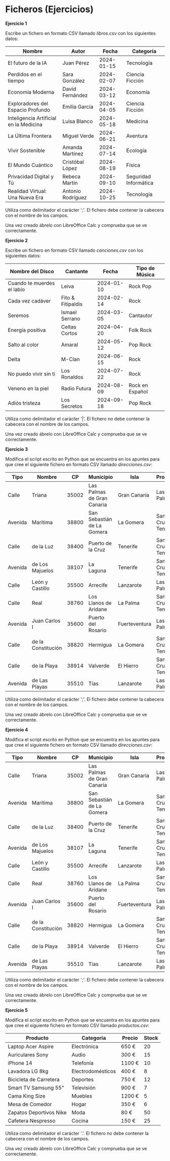 # Ficheros (Ejercicios)

__Ejercicio 1__

Escribe un fichero en formato CSV llamado _libros.csv_ con los siguientes datos:

| Nombre                                 | Autor                       | Fecha             | Categoría                |
|----------------------------------------|-----------------------------|-------------------|--------------------------|
| El futuro de la IA                     | Juan Pérez                  | 2024-01-15        | Tecnología               |
| Perdidos en el tiempo                  | Sara González               | 2024-02-07        | Ciencia Ficción          |
| Economía Moderna                       | David Fernández             | 2024-03-12        | Economía                 |
| Exploradores del Espacio Profundo      | Emilia García               | 2024-04-05        | Ciencia Ficción          |
| Inteligencia Artificial en la Medicina | Luisa Blanco                | 2024-05-18        | Medicina                 |
| La Última Frontera                     | Miguel Verde                | 2024-06-21        | Aventura                 |
| Vivir Sostenible                       | Amanda Martínez             | 2024-07-14        | Ecología                 |
| El Mundo Cuántico                      | Cristóbal López             | 2024-08-19        | Física                   |
| Privacidad Digital y Tú                | Rebeca Martín               | 2024-09-10        | Seguridad Informática    |
| Realidad Virtual: Una Nueva Era        | Antonio Rodríguez           | 2024-10-25        | Tecnología               |

Utiliza como delimitador el carácter ';'. El fichero debe contener la cabecera con el nombre de los campos.

Una vez creado ábrelo con LibreOffice Calc y comprueba que se ve correctamente.

__Ejercicio 2__

Escribe un fichero en formato CSV llamado _canciones.csv_ con los siguientes datos:

| Nombre del Disco           | Cantante          | Fecha        | Tipo de Música    |
|----------------------------|-------------------|--------------|-------------------|
| Cuando te muerdes el labio | Leiva             | 2024-01-10   | Rock Pop          |
| Cada vez cadáver           | Fito & Fitipaldis | 2024-02-14   | Rock              |
| Seremos                    | Ismael Serrano    | 2024-03-05   | Cantautor         |
| Energía positiva           | Celtas Cortos     | 2024-04-20   | Folk Rock         |
| Salto al color             | Amaral            | 2024-05-12   | Pop Rock          |
| Delta                      | M-Clan            | 2024-06-15   | Rock              |
| No puedo vivir sin ti      | Los Ronaldos      | 2024-07-22   | Rock              |
| Veneno en la piel          | Radio Futura      | 2024-08-09   | Rock en Español   |
| Adiós tristeza             | Los Secretos      | 2024-09-18   | Pop Rock          |

Utiliza como delimitador el carácter '|'. El fichero no debe contener la cabecera con el nombre de los campos.

Una vez creado ábrelo con LibreOffice Calc y comprueba que se ve correctamente.

__Ejercicio 3__

Modifica el script escrito en Python que se encuentra en los apuntes para que cree el siguiente fichero en formato CSV llamado _direcciones.csv_:

| Tipo      | Nombre                       | CP            | Municipio                  | Isla            | Provincia                    |
|-----------|------------------------------|---------------|----------------------------|-----------------|------------------------------|
| Calle     | Triana                       | 35002         | Las Palmas de Gran Canaria | Gran Canaria    | Las Palmas                   |
| Avenida   | Marítima                     | 38800         | San Sebastián de La Gomera | La Gomera       | Santa Cruz de Tenerife       |
| Calle     | de la Luz                    | 38400         | Puerto de la Cruz          | Tenerife        | Santa Cruz de Tenerife       |
| Avenida   | de Los Majuelos              | 38107         | La Laguna                  | Tenerife        | Santa Cruz de Tenerife       |
| Calle     | León y Castillo              | 35500         | Arrecife                   | Lanzarote       | Las Palmas                   |
| Calle     | Real                         | 38760         | Los Llanos de Aridane      | La Palma        | Santa Cruz de Tenerife       |
| Avenida   | Juan Carlos I                | 35600         | Puerto del Rosario         | Fuerteventura   | Las Palmas                   |
| Calle     | de la Constitución           | 38820         | Hermigua                   | La Gomera       | Santa Cruz de Tenerife       |
| Calle     | de la Playa                  | 38914         | Valverde                   | El Hierro       | Santa Cruz de Tenerife       |
| Avenida   | de Las Playas                | 35510         | Tías                       | Lanzarote       | Las Palmas                   |

Utiliza como delimitador el carácter ';'. El fichero debe contener la cabecera con el nombre de los campos.

Una vez creado ábrelo con LibreOffice Calc y comprueba que se ve correctamente.

__Ejercicio 4__

Modifica el script escrito en Python que se encuentra en los apuntes para que cree el siguiente fichero en formato CSV llamado _direcciones.csv_:

| Tipo      | Nombre                       | CP            | Municipio                  | Isla            | Provincia                    |
|-----------|------------------------------|---------------|----------------------------|-----------------|------------------------------|
| Calle     | Triana                       | 35002         | Las Palmas de Gran Canaria | Gran Canaria    | Las Palmas                   |
| Avenida   | Marítima                     | 38800         | San Sebastián de La Gomera | La Gomera       | Santa Cruz de Tenerife       |
| Calle     | de la Luz                    | 38400         | Puerto de la Cruz          | Tenerife        | Santa Cruz de Tenerife       |
| Avenida   | de Los Majuelos              | 38107         | La Laguna                  | Tenerife        | Santa Cruz de Tenerife       |
| Calle     | León y Castillo              | 35500         | Arrecife                   | Lanzarote       | Las Palmas                   |
| Calle     | Real                         | 38760         | Los Llanos de Aridane      | La Palma        | Santa Cruz de Tenerife       |
| Avenida   | Juan Carlos I                | 35600         | Puerto del Rosario         | Fuerteventura   | Las Palmas                   |
| Calle     | de la Constitución           | 38820         | Hermigua                   | La Gomera       | Santa Cruz de Tenerife       |
| Calle     | de la Playa                  | 38914         | Valverde                   | El Hierro       | Santa Cruz de Tenerife       |
| Avenida   | de Las Playas                | 35510         | Tías                       | Lanzarote       | Las Palmas                   |

Utiliza como delimitador el carácter ';'. El fichero debe contener la cabecera con el nombre de los campos.

Una vez creado ábrelo con LibreOffice Calc y comprueba que se ve correctamente.

__Ejercicio 5__

Modifica el script escrito en Python que se encuentra en los apuntes para que cree el siguiente fichero en formato CSV llamado _productos.csv_:

| Producto                | Categoria          | Precio   | Stock |
|-------------------------|--------------------|----------|-------|
| Laptop Acer Aspire      | Electrónica        | 650 €    | 20    |
| Auriculares Sony        | Audio              | 300 €    | 15    |
| iPhone 14               | Telefonía          | 1100 €   | 10    |
| Lavadora LG 8kg         | Electrodomésticos  | 400 €    | 8     |
| Bicicleta de Carretera  | Deportes           | 750 €    | 12    |
| Smart TV Samsung 55"    | Televisión         | 900 €    | 7     |
| Cama King Size          | Muebles            | 1200 €   | 5     |
| Mesa de Comedor         | Hogar              | 350 €    | 6     |
| Zapatos Deportivos Nike | Moda               | 80 €     | 50    |
| Cafetera Nespresso      | Cocina             | 150 €    | 25    |

Utiliza como delimitador el carácter '.'. El fichero no debe contener la cabecera con el nombre de los campos.

Una vez creado ábrelo con LibreOffice Calc y comprueba que se ve correctamente.
